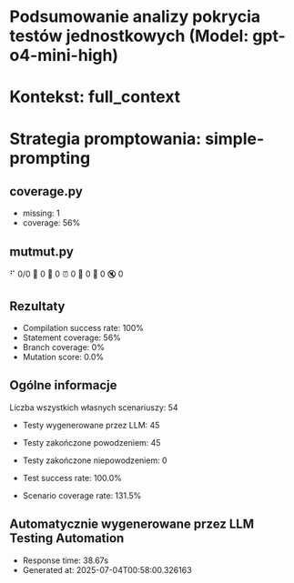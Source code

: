 # Podsumowanie analizy pokrycia testów jednostkowych (Model: gpt-o4-mini-high)
# Kontekst: full_context
# Strategia promptowania: simple-prompting

## coverage.py
- missing: 1
- coverage: 56%

## mutmut.py
⠋ 0/0  🎉 0 🫥 0  ⏰ 0  🤔 0  🙁 0  🔇 0

## Rezultaty
- Compilation success rate: 100%
- Statement coverage: 56%
- Branch coverage: 0%
- Mutation score: 0.0%

## Ogólne informacje

Liczba wszystkich własnych scenariuszy: 54

- Testy wygenerowane przez LLM: 45
- Testy zakończone powodzeniem: 45
- Testy zakończone niepowodzeniem: 0

- Test success rate: 100.0%
- Scenario coverage rate: 131.5%

## Automatycznie wygenerowane przez LLM Testing Automation
- Response time: 38.67s
- Generated at: 2025-07-04T00:58:00.326163

